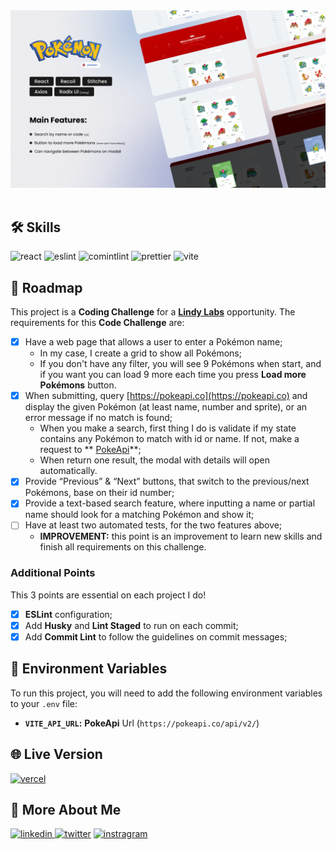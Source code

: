 <div align="center">
<img src="public/imgs/cover.png" alt="Pokedex"  />
</div>
<br />

## 🛠 Skills

![react][react] ![eslint][eslint] ![comintlint][commitlint] ![prettier][prettier] ![vite][vite]

## 📄 Roadmap

This project is a **Coding Challenge** for a **[Lindy Labs](https://www.linkedin.com/company/lindy-labs/)** opportunity. The requirements for this
**Code Challenge** are:

-   [x] Have a web page that allows a user to enter a Pokémon name;
    -   In my case, I create a grid to show all Pokémons;
    -   If you don't have any filter, you will see 9 Pokémons when start, and if you want you can load 9 more each time you press **Load more
        Pokémons** button.
-   [x] When submitting, query [https://pokeapi.co](https://pokeapi.co) and display the given
        Pokémon (at least name, number and sprite), or an error message if no
        match is found;
    -   When you make a search, first thing I do is validate if my state contains any Pokémon to match with id or name. If not, make a request to **
        [PokeApi](https://pokeapi.co)**;
    -   When return one result, the modal with details will open automatically.
-   [x] Provide “Previous” & “Next” buttons, that switch to the previous/next
        Pokémons, base on their id number;
-   [x] Provide a text-based search feature, where inputting a name or partial
        name should look for a matching Pokémon and show it;
-   [ ] Have at least two automated tests, for the two features above;
    -   **IMPROVEMENT:** this point is an improvement to learn new skills and finish all requirements on this challenge.

### Additional Points

This 3 points are essential on each project I do!

-   [x] **ESLint** configuration;
-   [x] Add **Husky** and **Lint Staged** to run on each commit;
-   [x] Add **Commit Lint** to follow the guidelines on commit messages;

## 💾 Environment Variables

To run this project, you will need to add the following environment variables to your `.env` file:

-   **`VITE_API_URL`:** **PokeApi** Url (`https://pokeapi.co/api/v2/`)

## 🌐 Live Version

[![vercel](https://img.shields.io/badge/vercel-000?style=for-the-badge&logo=vercel&logoColor=white)](https://lindylabs-pokedex.vercel.app/)

## 🔗 More About Me

[
![linkedin](https://img.shields.io/badge/linkedin-0A66C2?style=for-the-badge&logo=linkedin&logoColor=white)
](https://linkedin.com/in/daniel-sousa-tutods)
[![twitter](https://img.shields.io/badge/twitter-1DA1F2?style=for-the-badge&logo=twitter&logoColor=white)](https://twitter.com/dsousa_12)
[![instragram](https://img.shields.io/badge/instragram-E4405F?style=for-the-badge&logo=instagram&logoColor=white)](https://twitter.com/dsousa_12)

[react]: https://img.shields.io/badge/react-1E4174?style=for-the-badge&logo=react&logoColor=white
[eslint]: https://img.shields.io/badge/eslint-1E4174?style=for-the-badge&logo=eslint&logoColor=white
[commitlint]: https://img.shields.io/badge/commitlint-1E4174?style=for-the-badge&logo=commitlint&logoColor=white
[prettier]: https://img.shields.io/badge/prettier-1E4174?style=for-the-badge&logo=prettier&logoColor=white
[vite]: https://img.shields.io/badge/vite-1E4174?style=for-the-badge&logo=vite&logoColor=white
